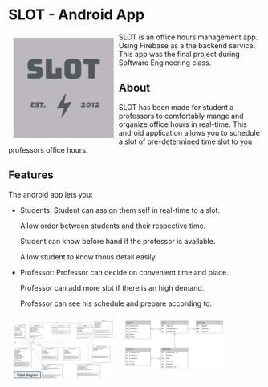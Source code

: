 # SLOT - Android App

<img src="/README/logo.png" align="left"
width="200" hspace="10" vspace="10">

SLOT is an office hours management app.
Using Firebase as a the backend service.
This app was the final project during Software Engineering class.


## About

SLOT has been made for student a professors to comfortably mange and organize office hours in real-time.
This android application allows you to schedule a slot of pre-determined time slot to you professors office hours.

## Features

The android app lets you:

- Students:
    Student can assign them self in real-time to a slot. 
    
    Allow order between students and their respective time.
    
    Student can know before hand if the professor is available.
    
    Allow student to know thous detail easily.
    
- Professor:
    Professor can decide on convenient time and place.
    
    Professor can add more slot if there is an high demand.
    
    Professor can see his schedule and prepare according to.
    
    
<img src="/README/Application Class Overview.png" align="left"
width="200" hspace="10" vspace="10">

<img src="/README/Database ER diagram[SLOT].png" align="left"
width="200" hspace="10" vspace="10">